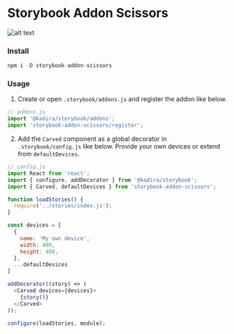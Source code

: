 # Storybook Addon Scissors
![alt text](https://github.com/PeterPanen/storybook-addon-scissors/blob/master/assets/screenshot.png "screenshot")

### Install

```javascript
npm i -D storybook-addon-scissors
```

### Usage
1. Create or open `.storybook/addons.js` and register the addon like below.
```javascript
// addons.js
import '@kadira/storybook/addons';
import 'storybook-addon-scissors/register';
```
2. Add the `Carved` component as a global decorator in `.storybook/config.js` like below. Provide your own devices or extend from `defaultDevices`.
```javascript
// config.js
import React from 'react';
import { configure, addDecorator } from '@kadira/storybook';
import { Carved, defaultDevices } from 'storybook-addon-scissors';

function loadStories() {
  require('../stories/index.js');
}

const devices = [
  {
    name: 'My own device',
    width: 400,
    height: 400,
  },
  ...defaultDevices
]

addDecorator((story) => (
  <Carved devices={devices}>
    {story()}
  </Carved>
));

configure(loadStories, module);

```
